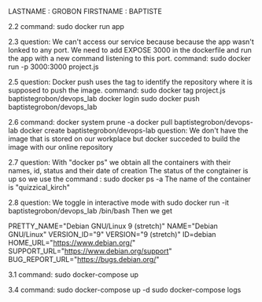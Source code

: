 LASTNAME : GROBON
FIRSTNAME : BAPTISTE

2.2
command: sudo docker run app

2.3
question: We can't access our service because because the app wasn't lonked to any port. We need to add EXPOSE 3000 in the dockerfile and run the app with a new command listening to this port.
command: sudo docker run -p 3000:3000 project.js

2.5
question: Docker push uses the tag to identify the repository where it is supposed to push the image.
command: sudo docker tag project.js baptistegrobon/devops_lab
docker login
sudo docker push baptistegrobon/devops_lab

2.6
command:
docker system prune -a
docker pull baptistegrobon/devops-lab
docker create baptistegrobon/devops-lab
question: We don't have the image that is stored on our workplace but docker succeded to build the image with our online repository

2.7
question: With "docker ps" we obtain all the containers with their names, id, status and their date of creation
The status of the congtainer is up so we use the command : sudo docker ps -a
The name of the container is "quizzical_kirch"

2.8
question: We toggle in interactive mode with sudo docker run -it baptistegrobon/devops_lab /bin/bash
Then we get

PRETTY_NAME="Debian GNU/Linux 9 (stretch)"
NAME="Debian GNU/Linux"
VERSION_ID="9"
VERSION="9 (stretch)"
ID=debian
HOME_URL="https://www.debian.org/"
SUPPORT_URL="https://www.debian.org/support"
BUG_REPORT_URL="https://bugs.debian.org/"

3.1
command: sudo docker-compose up

3.4
command: sudo docker-compose up -d
sudo docker-compose logs
